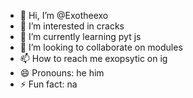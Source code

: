 - 👋 Hi, I’m @Exotheexo
- 👀 I’m interested in cracks
- 🌱 I’m currently learning pyt js
- 💞️ I’m looking to collaborate on modules
- 📫 How to reach me exopsytic on ig
- 😄 Pronouns: he him
- ⚡ Fun fact: na

<!---
Exotheexo/Exotheexo is a ✨ special ✨ repository because its `README.md` (this file) appears on your GitHub profile.
You can click the Preview link to take a look at your changes.
--->
